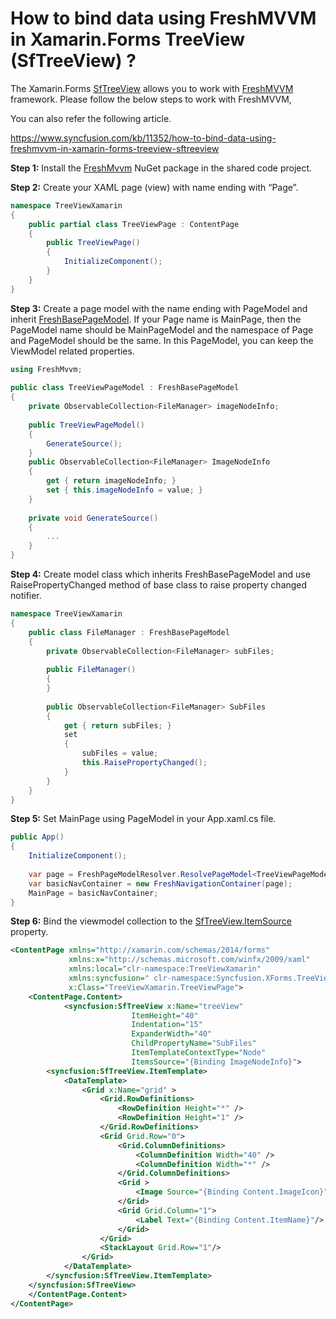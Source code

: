 # How to bind data using FreshMVVM in Xamarin.Forms TreeView (SfTreeView) ?

The Xamarin.Forms [SfTreeView](https://help.syncfusion.com/xamarin/treeview/overview?) allows you to work with [FreshMVVM](https://github.com/rid00z/FreshMvvm) framework. Please follow the below steps to work with FreshMVVM,

You can also refer the following article.

https://www.syncfusion.com/kb/11352/how-to-bind-data-using-freshmvvm-in-xamarin-forms-treeview-sftreeview

**Step 1:** Install the [FreshMvvm](https://www.nuget.org/packages/FreshMvvm/) NuGet package in the shared code project. 

**Step 2:** Create your XAML page (view) with name ending with “Page”.

``` c#
namespace TreeViewXamarin
{
    public partial class TreeViewPage : ContentPage
    {
        public TreeViewPage()
        {
            InitializeComponent();
        }
    }
}
```

**Step 3:** Create a page model with the name ending with PageModel and inherit [FreshBasePageModel](https://github.com/rid00z/FreshMvvm/blob/master/src/FreshMvvm/FreshBasePageModel.cs). If your Page name is MainPage, then the PageModel name should be MainPageModel and the namespace of Page and PageModel should be the same. In this PageModel, you can keep the ViewModel related properties.

``` c#
using FreshMvvm;
 
public class TreeViewPageModel : FreshBasePageModel
{
    private ObservableCollection<FileManager> imageNodeInfo;
 
    public TreeViewPageModel()
    {
        GenerateSource();
    }
    public ObservableCollection<FileManager> ImageNodeInfo
    {
        get { return imageNodeInfo; }
        set { this.imageNodeInfo = value; }
    }
 
    private void GenerateSource()
    {
        ...
    }
}
```

**Step 4:** Create model class which inherits FreshBasePageModel and use RaisePropertyChanged method of base class to raise property changed notifier.

``` c#
namespace TreeViewXamarin
{
    public class FileManager : FreshBasePageModel
    {
        private ObservableCollection<FileManager> subFiles;
 
        public FileManager()
        {   
        }
 
        public ObservableCollection<FileManager> SubFiles
        {
            get { return subFiles; }
            set
            {
                subFiles = value;
                this.RaisePropertyChanged();
            }
        }
    }
}
```

**Step 5:** Set MainPage using PageModel in your App.xaml.cs file.

``` c#
public App()
{
    InitializeComponent();
 
    var page = FreshPageModelResolver.ResolvePageModel<TreeViewPageModel>();
    var basicNavContainer = new FreshNavigationContainer(page);
    MainPage = basicNavContainer;
}
```

**Step 6:** Bind the viewmodel collection to the [SfTreeView.ItemSource](https://help.syncfusion.com/cr/xamarin/Syncfusion.SfTreeView.XForms~Syncfusion.XForms.TreeView.SfTreeView~ItemsSource.html?) property.

``` xml
<ContentPage xmlns="http://xamarin.com/schemas/2014/forms"
             xmlns:x="http://schemas.microsoft.com/winfx/2009/xaml"
             xmlns:local="clr-namespace:TreeViewXamarin"
             xmlns:syncfusion=" clr-namespace:Syncfusion.XForms.TreeView;assembly=Syncfusion.SfTreeView.XForms"
             x:Class="TreeViewXamarin.TreeViewPage">
    <ContentPage.Content>
            <syncfusion:SfTreeView x:Name="treeView"
                           ItemHeight="40"
                           Indentation="15"
                           ExpanderWidth="40"
                           ChildPropertyName="SubFiles"
                           ItemTemplateContextType="Node"
                           ItemsSource="{Binding ImageNodeInfo}">
        <syncfusion:SfTreeView.ItemTemplate>
            <DataTemplate>
                <Grid x:Name="grid" >
                    <Grid.RowDefinitions>
                        <RowDefinition Height="*" />
                        <RowDefinition Height="1" />
                    </Grid.RowDefinitions>
                    <Grid Grid.Row="0">
                        <Grid.ColumnDefinitions>
                            <ColumnDefinition Width="40" />
                            <ColumnDefinition Width="*" />
                        </Grid.ColumnDefinitions>
                        <Grid >
                            <Image Source="{Binding Content.ImageIcon}"/>
                        </Grid>
                        <Grid Grid.Column="1">             
                            <Label Text="{Binding Content.ItemName}"/>
                        </Grid>
                    </Grid>
                    <StackLayout Grid.Row="1"/>
                </Grid>
            </DataTemplate>
        </syncfusion:SfTreeView.ItemTemplate>
    </syncfusion:SfTreeView>
    </ContentPage.Content>
</ContentPage>
```
